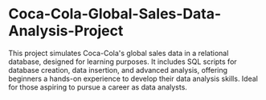 # Coca-Cola-Global-Sales-Data-Analysis-Project
This project simulates Coca-Cola's global sales data in a relational database, designed for learning purposes. It includes SQL scripts for database creation, data insertion, and advanced analysis, offering beginners a hands-on experience to develop their data analysis skills. Ideal for those aspiring to pursue a career as data analysts.

